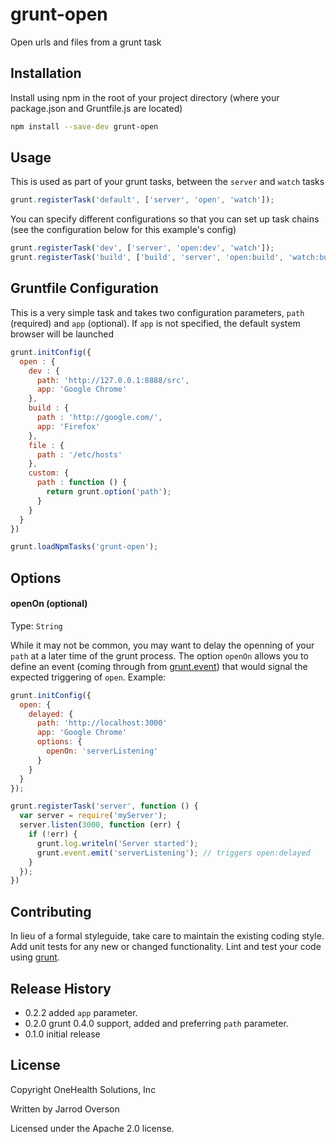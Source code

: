 # grunt-open

Open urls and files from a grunt task

## Installation

Install using npm in the root of your project directory (where your package.json and Gruntfile.js are located)

```bash
npm install --save-dev grunt-open
```

## Usage

This is used as part of your grunt tasks, between the `server` and `watch` tasks

```js
grunt.registerTask('default', ['server', 'open', 'watch']);
```

You can specify different configurations so that you can set up task chains (see the configuration below for this example's config)

```js
grunt.registerTask('dev', ['server', 'open:dev', 'watch']);
grunt.registerTask('build', ['build', 'server', 'open:build', 'watch:build');
```

## Gruntfile Configuration

This is a very simple task and takes two configuration parameters, `path` (required) and `app` (optional). If `app` is not specified, the default system browser will be launched

```js
grunt.initConfig({
  open : {
    dev : {
      path: 'http://127.0.0.1:8888/src',
      app: 'Google Chrome'
    },
    build : {
      path : 'http://google.com/',
      app: 'Firefox'
    },
    file : {
      path : '/etc/hosts'
    },
    custom: {
      path : function () {
        return grunt.option('path');
      } 
    }
  }
})

grunt.loadNpmTasks('grunt-open');

```

## Options

#### openOn (optional)
Type: `String`

While it may not be common, you may want to delay the openning of your `path` at a later time of the grunt process. The option `openOn` allows you to define an event (coming through from [grunt.event](http://gruntjs.com/api/grunt.event)) that would signal the expected triggering of `open`. Example:

```js
grunt.initConfig({
  open: {
    delayed: {
      path: 'http://localhost:3000'
      app: 'Google Chrome'
      options: {
        openOn: 'serverListening'
      }
    }
  }
});

grunt.registerTask('server', function () {
  var server = require('myServer');
  server.listen(3000, function (err) {
    if (!err) {
      grunt.log.writeln('Server started');
      grunt.event.emit('serverListening'); // triggers open:delayed
    }
  });
})
```

[grunt]: https://github.com/gruntjs/grunt
[getting_started]: https://github.com/cowboy/grunt/blob/master/docs/getting_started.md

## Contributing
In lieu of a formal styleguide, take care to maintain the existing coding style. Add unit tests for any new or changed functionality. Lint and test your code using [grunt][grunt].

## Release History

 - 0.2.2 added `app` parameter.
 - 0.2.0 grunt 0.4.0 support, added and preferring `path` parameter.
 - 0.1.0 initial release

## License

Copyright OneHealth Solutions, Inc

Written by Jarrod Overson

Licensed under the Apache 2.0 license.
